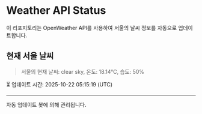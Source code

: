 
# Weather API Status

이 리포지토리는 OpenWeather API를 사용하여 서울의 날씨 정보를 자동으로 업데이트합니다.

## 현재 서울 날씨
> 서울의 현재 날씨: clear sky, 온도: 18.14°C, 습도: 50%

⏳ 업데이트 시간: 2025-10-22 05:15:19 (UTC)

---
자동 업데이트 봇에 의해 관리됩니다.
